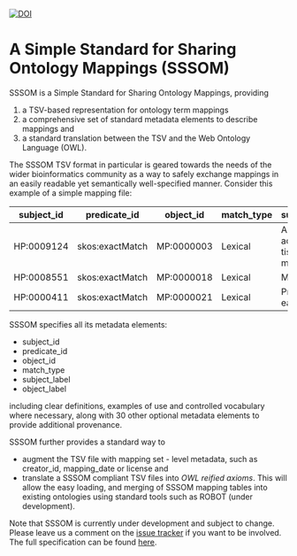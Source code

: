 [![DOI](https://zenodo.org/badge/13996/mapping-commons/sssom.svg)](https://zenodo.org/badge/latestdoi/13996/mapping-commons/sssom)

# A Simple Standard for Sharing Ontology Mappings (SSSOM)

SSSOM is a Simple Standard for Sharing Ontology Mappings, providing 

1. a TSV-based representation for ontology term mappings
1. a comprehensive set of standard metadata elements to describe mappings and 
1. a standard translation between the TSV and the Web Ontology Language (OWL). 

The SSSOM TSV format in particular is geared towards the needs of the wider bioinformatics community as a way to safely exchange mappings in an easily readable yet semantically well-specified manner. Consider this example of a simple mapping file:

| subject_id	| predicate_id	| object_id	| match_type	| subject_label	| object_label |
| --- | --- | --- | --- | --- | --- |
| HP:0009124	| skos:exactMatch	| MP:0000003	| Lexical	| Abnormal adipose tissue morphology	| abnormal adipose tissue morphology |
| HP:0008551	| skos:exactMatch	| MP:0000018	| Lexical	| Microtia	| small ears |
| HP:0000411	| skos:exactMatch	| MP:0000021	| Lexical	| Protruding ear	| prominent ears |

SSSOM specifies all its metadata elements:

- subject_id
- predicate_id
- object_id
- match_type
- subject_label
- object_label

including clear definitions, examples of use and controlled vocabulary where necessary, along with 30 other optional metadata elements to provide additional provenance.

SSSOM further provides a standard way to 
- augment the TSV file with mapping set - level metadata, such as creator_id, mapping_date or license and
- translate a SSSOM compliant TSV files into _OWL reified axioms_. This will allow the easy loading, and merging of SSSOM mapping tables into existing ontologies using standard tools such as ROBOT (under development).

Note that SSSOM is currently under development and subject to change. Please leave us a comment on the [issue tracker](https://github.com/OBOFoundry/SSSOM/issues) if you want to be involved. The full specification can be found [here](https://w3id.org/sssom/spec).

